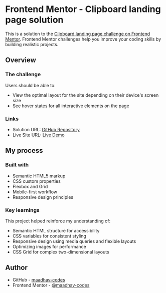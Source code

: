 # Frontend Mentor - Clipboard landing page solution

This is a solution to the [Clipboard landing page challenge on Frontend Mentor](https://www.frontendmentor.io/challenges/clipboard-landing-page-5cc9bccd6c4c91111378ecb9). Frontend Mentor challenges help you improve your coding skills by building realistic projects.

## Overview

### The challenge

Users should be able to:

- View the optimal layout for the site depending on their device's screen size
- See hover states for all interactive elements on the page

### Links

- Solution URL: [GitHub Repository](https://github.com/maadhav-codes/fm-clipboard-landing-page-solution)
- Live Site URL: [Live Demo](https://maadhav-codes.github.io/fm-clipboard-landing-page-solution/)

## My process

### Built with

- Semantic HTML5 markup
- CSS custom properties
- Flexbox and Grid
- Mobile-first workflow
- Responsive design principles

### Key learnings

This project helped reinforce my understanding of:

- Semantic HTML structure for accessibility
- CSS variables for consistent styling
- Responsive design using media queries and flexible layouts
- Optimizing images for performance
- CSS Grid for complex two-dimensional layouts

## Author

- GitHub - [maadhav-codes](https://github.com/maadhav-codes)
- Frontend Mentor - [@maadhav-codes](https://www.frontendmentor.io/profile/maadhav-codes)
